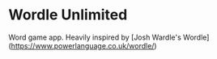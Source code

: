 # Wordle Unlimited

Word game app. Heavily inspired by [Josh Wardle's Wordle] (https://www.powerlanguage.co.uk/wordle/)
